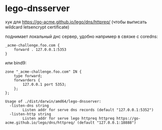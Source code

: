 # lego-dnsserver 
хук для https://go-acme.github.io/lego/dns/httpreq/ (чтобы выписать wildcard letsencrypt certificate)

поднимает локальный днс сервер, удобно например в связке с coredns:
```Corefile
_acme-challenge.foo.com {
    forward . 127.0.0.1:5353
}
```
или bind9:
```text
zone "_acme-challenge.foo.com" IN {
    type forward;
    forwarders {
        127.0.0.1 port 5353;
    };
};
```

```text
Usage of ./dist/darwin/amd64/lego-dnsserver:
  -listen-dns string
        Listen addr for serve dns records (default "127.0.0.1:5352")
  -listen-http string
        Listen addr for serve lego httpreq httpreq https://go-acme.github.io/lego/dns/httpreq/ (default "127.0.0.1:18888")
```
